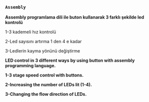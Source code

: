 ### `Assembly`

**Assembly programlama dili ile buton kullanarak 3 farklı şekilde led kontrolü**  

1-3 kademeli hız kontrolü<br />

2-Led sayısını artırma 1 den 4 e kadar<br />

3-Ledlerin kayma yönünü değiştirme<br />
 

**LED control in 3 different ways by using button with assembly programming language.**

**1-3 stage speed control with buttons.**

**2-Increasing the number of LEDs lit (1-4).**

**3-Changing the flow direction of LEDs.**
